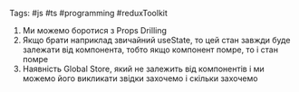 Tags: #js #ts #programming #reduxToolkit 
1. Ми можемо боротися з Props Drilling 
2. Якщо брати наприклад звичайний useState, то цей стан завжди буде залежати від компонента, тобто якщо компонент помре, то і стан помре
3. Наявність Global Store, який не залежить від компонентів і ми можемо його викликати звідки захочемо і скільки захочемо

